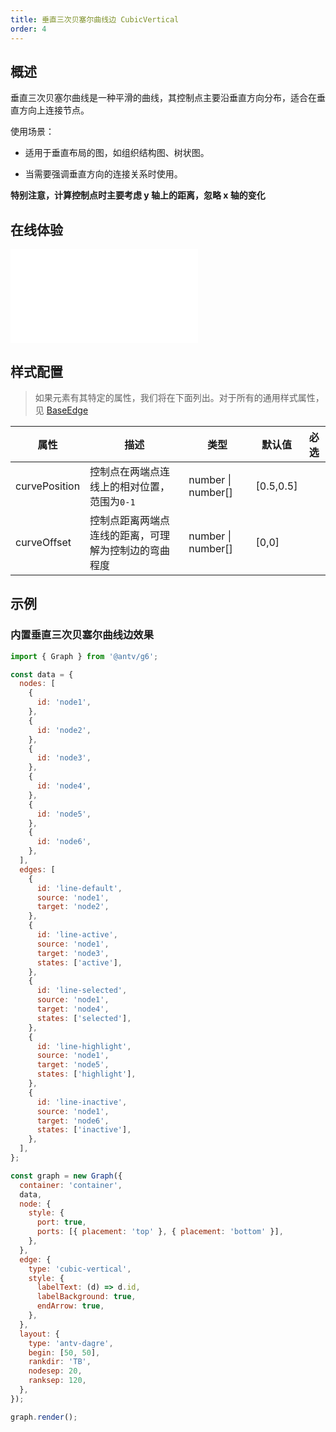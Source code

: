 ```yaml
---
title: 垂直三次贝塞尔曲线边 CubicVertical
order: 4
---
```


## 概述

垂直三次贝塞尔曲线是一种平滑的曲线，其控制点主要沿垂直方向分布，适合在垂直方向上连接节点。

使用场景：

- 适用于垂直布局的图，如组织结构图、树状图。

- 当需要强调垂直方向的连接关系时使用。

**特别注意，计算控制点时主要考虑 y 轴上的距离，忽略 x 轴的变化**

## 在线体验

<embed src="@/common/api/elements/edges/cubic-vertical.md"></embed>

## 样式配置

> 如果元素有其特定的属性，我们将在下面列出。对于所有的通用样式属性，见 [BaseEdge](/manual/element/edge/base-edge)

| 属性          | 描述                                                 | 类型                   | 默认值    | 必选 |
| ------------- | ---------------------------------------------------- | ---------------------- | --------- | ---- |
| curvePosition | 控制点在两端点连线上的相对位置，范围为`0-1`          | number &#124; number[] | [0.5,0.5] |      |
| curveOffset   | 控制点距离两端点连线的距离，可理解为控制边的弯曲程度 | number &#124; number[] | [0,0]     |      |

## 示例

### 内置垂直三次贝塞尔曲线边效果

```js | ob { inject: true }
import { Graph } from '@antv/g6';

const data = {
  nodes: [
    {
      id: 'node1',
    },
    {
      id: 'node2',
    },
    {
      id: 'node3',
    },
    {
      id: 'node4',
    },
    {
      id: 'node5',
    },
    {
      id: 'node6',
    },
  ],
  edges: [
    {
      id: 'line-default',
      source: 'node1',
      target: 'node2',
    },
    {
      id: 'line-active',
      source: 'node1',
      target: 'node3',
      states: ['active'],
    },
    {
      id: 'line-selected',
      source: 'node1',
      target: 'node4',
      states: ['selected'],
    },
    {
      id: 'line-highlight',
      source: 'node1',
      target: 'node5',
      states: ['highlight'],
    },
    {
      id: 'line-inactive',
      source: 'node1',
      target: 'node6',
      states: ['inactive'],
    },
  ],
};

const graph = new Graph({
  container: 'container',
  data,
  node: {
    style: {
      port: true,
      ports: [{ placement: 'top' }, { placement: 'bottom' }],
    },
  },
  edge: {
    type: 'cubic-vertical',
    style: {
      labelText: (d) => d.id,
      labelBackground: true,
      endArrow: true,
    },
  },
  layout: {
    type: 'antv-dagre',
    begin: [50, 50],
    rankdir: 'TB',
    nodesep: 20,
    ranksep: 120,
  },
});

graph.render();
```
